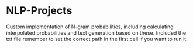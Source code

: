 # NLP-Projects

Custom implementation of N-gram probabilities, including calculating interpolated probabilities and text generation based on these. Included the txt file remember to set the correct path in the first cell if you want to run it.
